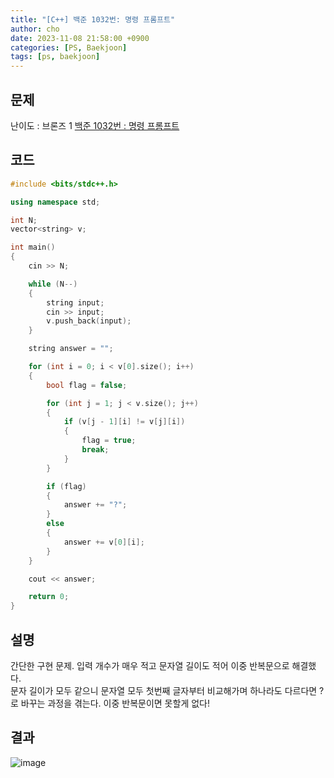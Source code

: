 ```yaml
---
title: "[C++] 백준 1032번: 명령 프롬프트"
author: cho
date: 2023-11-08 21:58:00 +0900
categories: [PS, Baekjoon]
tags: [ps, baekjoon]
---
```


## 문제
난이도 : 브론즈 1 
[백준 1032번 : 명령 프롬프트](https://www.acmicpc.net/problem/1032/)  

## 코드
```C++
#include <bits/stdc++.h>

using namespace std;

int N;
vector<string> v;

int main()
{
    cin >> N;

    while (N--)
    {
        string input;
        cin >> input;
        v.push_back(input);
    }

    string answer = "";

    for (int i = 0; i < v[0].size(); i++)
    {
        bool flag = false;

        for (int j = 1; j < v.size(); j++)
        {
            if (v[j - 1][i] != v[j][i])
            {
                flag = true;
                break;
            }
        }

        if (flag)
        {
            answer += "?";
        }
        else
        {
            answer += v[0][i];
        }
    }

    cout << answer;

    return 0;
}


```
## 설명
간단한 구현 문제. 입력 개수가 매우 적고 문자열 길이도 적어 이중 반복문으로 해결했다.  
문자 길이가 모두 같으니 문자열 모두 첫번째 글자부터 비교해가며 하나라도 다르다면 ?로 바꾸는 과정을 겪는다.
이중 반복문이면 못할게 없다!

## 결과
![image](https://github.com/soonsoo3595/soonsoo3595.github.io/assets/86000058/b1cf5457-28d0-49f8-8ac0-16fbdc9a7aeb)
